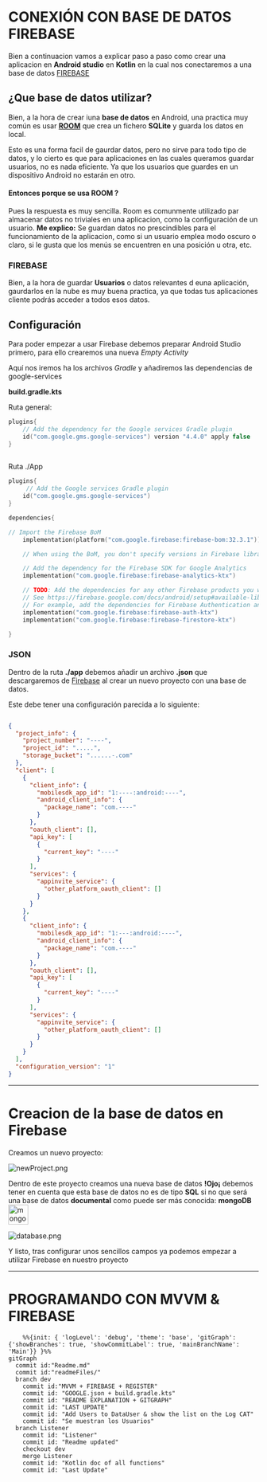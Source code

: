
# CONEXIÓN CON BASE DE DATOS FIREBASE
Bien a continuacion vamos a explicar paso a paso como crear una aplicacion en **Android studio** en **Kotlin** en la cual nos conectaremos a una base de datos [FIREBASE](https://firebase.google.com)

## ¿Que base de datos utilizar?

Bien, a la hora de crear iuna **base de datos** en Android, una practica muy común es usar **[ROOM](https://developer.android.com/training/data-storage/room?hl=es-419)** que crea un fichero **SQLite** y guarda los datos en local.

Esto es una forma facil de gaurdar datos, pero no sirve para todo tipo de datos, y lo cierto es que para aplicaciones en las cuales queramos guardar usuarios, no es nada eficiente. Ya que los usuarios que guardes en un dispositivo Android no estarán en otro.

#### Entonces porque se usa ROOM ?

Pues la respuesta es muy sencilla. Room es comunmente utilizado par almacenar datos no triviales en una aplicacion, como la configuración de un usuario.
**Me explico:** Se guardan datos no prescindibles para el funcionamiento de la aplicacion, como si un usuario emplea modo oscuro o claro, si le gusta que los menús se encuentren en una posición u otra, etc.

### FIREBASE
Bien, a la hora de guardar **Usuarios** o datos relevantes d euna aplicación, gaurdarlos en la nube es muy buena practica, ya que todas tus aplicaciones cliente podrás acceder a todos esos datos.



## Configuración

Para poder empezar a usar Firebase debemos preparar Android Studio primero, para ello crearemos una nueva *Empty Activity*

Aquí nos iremos ha los archivos *Gradle* y añadiremos las dependencias de google-services

**build.gradle.kts**

Ruta general:

```kotlin
plugins{
    // Add the dependency for the Google services Gradle plugin
    id("com.google.gms.google-services") version "4.4.0" apply false
}
    
```

Ruta ./App

```kotlin
plugins{
     // Add the Google services Gradle plugin
    id("com.google.gms.google-services")
}

dependencies{

// Import the Firebase BoM
    implementation(platform("com.google.firebase:firebase-bom:32.3.1"))

    // When using the BoM, you don't specify versions in Firebase library dependencies

    // Add the dependency for the Firebase SDK for Google Analytics
    implementation("com.google.firebase:firebase-analytics-ktx")

    // TODO: Add the dependencies for any other Firebase products you want to use
    // See https://firebase.google.com/docs/android/setup#available-libraries
    // For example, add the dependencies for Firebase Authentication and Cloud Firestore
    implementation("com.google.firebase:firebase-auth-ktx")
    implementation("com.google.firebase:firebase-firestore-ktx")

}

``````

### JSON

Dentro de la ruta **./app** debemos añadir un archivo **.json** que descargaremos de [Firebase](https://firebase.google.com) al crear un nuevo proyecto con una base de datos.

Este debe tener una configuración parecida a lo siguiente:

```json

{
  "project_info": {
    "project_number": "----",
    "project_id": ".....",
    "storage_bucket": "......-.com"
  },
  "client": [
    {
      "client_info": {
        "mobilesdk_app_id": "1:----:android:----",
        "android_client_info": {
          "package_name": "com.----"
        }
      },
      "oauth_client": [],
      "api_key": [
        {
          "current_key": "----"
        }
      ],
      "services": {
        "appinvite_service": {
          "other_platform_oauth_client": []
        }
      }
    },
    {
      "client_info": {
        "mobilesdk_app_id": "1:---:android:----",
        "android_client_info": {
          "package_name": "com.----"
        }
      },
      "oauth_client": [],
      "api_key": [
        {
          "current_key": "----"
        }
      ],
      "services": {
        "appinvite_service": {
          "other_platform_oauth_client": []
        }
      }
    }
  ],
  "configuration_version": "1"
}
``````

---



# Creacion de la base de datos en Firebase


Creamos un nuevo proyecto:

![newProject.png](readmeFiles%2FnewProject.png)

Dentro de este proyecto creamos una nueva base de datos **!Ojo¡** debemos tener en cuenta que esta base de datos no es de tipo **SQL** si no que será una base de datos **documental** como puede ser más conocida: **mongoDB**<img src="https://www.vectorlogo.zone/logos/mongodb/mongodb-icon.svg" alt="mongodb" width="40" height="40"/>

![database.png](readmeFiles%2Fdatabase.png)

Y listo, tras configurar unos sencillos campos ya podemos empezar a utilizar Firebase en nuestro proyecto







---


# PROGRAMANDO CON MVVM & FIREBASE


```mermaid
    %%{init: { 'logLevel': 'debug', 'theme': 'base', 'gitGraph': {'showBranches': true, 'showCommitLabel': true, 'mainBranchName': 'Main'}} }%%
gitGraph
  commit id:"Readme.md"
  commit id:"readmeFiles/"
  branch dev
    commit id:"MVVM + FIREBASE + REGISTER"
    commit id: "GOOGLE.json + build.gradle.kts"
    commit id: "README EXPLANATION + GITGRAPH"
    commit id: "LAST UPDATE"
    commit id: "Add Users to DataUser & show the list on the Log CAT"
    commit id: "Se muestran los Usuarios"
  branch Listener
    commit id: "Listener"
    commit id: "Readme updated"
    checkout dev
    merge Listener
    commit id: "Kotlin doc of all functions"
    commit id: "Last Update"
   
```


